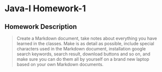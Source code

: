 # Java-I Homework-1

## Homework Description
> Create a Markdown document, take notes about everything you have learned in the classes. Make is as detail as possible, include special characters used in the Markdown document, installation google search keywords, search result, download buttons and so on, and make sure you can do them all by yourself on a brand new laptop based on your own Markdown documents.